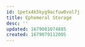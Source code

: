 ```yaml
---
id: 1petx4k5kyg9acfuw0vol7j
title: Ephemeral Storage
desc: ''
updated: 1679081074885
created: 1679079112005
---
```


